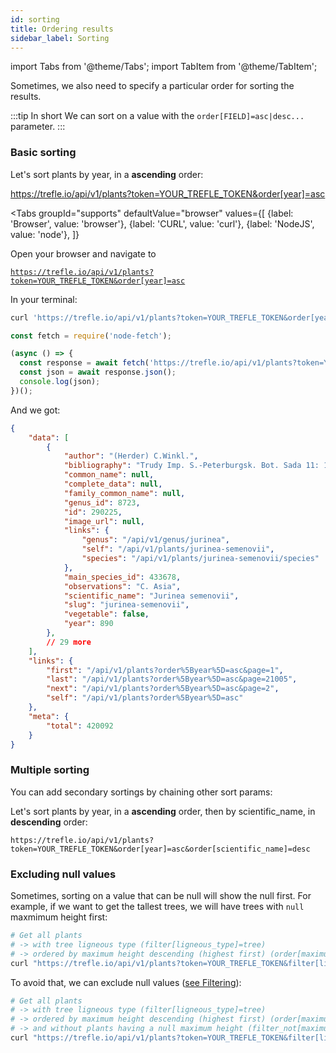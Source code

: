 ```yaml
---
id: sorting
title: Ordering results
sidebar_label: Sorting
---
```

import Tabs from '@theme/Tabs';
import TabItem from '@theme/TabItem';


Sometimes, we also need to specify a particular order for sorting the results.

:::tip In short
We can sort on a value with the `order[FIELD]=asc|desc...` parameter.
:::

### Basic sorting

Let's sort plants by year, in a **ascending** order:

https://trefle.io/api/v1/plants?token=YOUR_TREFLE_TOKEN&order[year]=asc


<Tabs
  groupId="supports"
  defaultValue="browser"
  values={[
    {label: 'Browser', value: 'browser'},
    {label: 'CURL', value: 'curl'},
    {label: 'NodeJS', value: 'node'},
  ]}
>
<TabItem value="browser">

Open your browser and navigate to

[`https://trefle.io/api/v1/plants?token=YOUR_TREFLE_TOKEN&order[year]=asc`](https://trefle.io/api/v1/plants?token=YOUR_TREFLE_TOKEN&order[year]=asc)

</TabItem>
<TabItem value="curl">

In your terminal:

```bash
curl 'https://trefle.io/api/v1/plants?token=YOUR_TREFLE_TOKEN&order[year]=asc'
```

</TabItem>
<TabItem value="node">

```js
const fetch = require('node-fetch');

(async () => {
  const response = await fetch('https://trefle.io/api/v1/plants?token=YOUR_TREFLE_TOKEN&order[year]=asc');
  const json = await response.json();
  console.log(json);
})();
```

</TabItem>
</Tabs>


And we got:

```json
{
    "data": [
        {
            "author": "(Herder) C.Winkl.",
            "bibliography": "Trudy Imp. S.-Peterburgsk. Bot. Sada 11: 170 (890)",
            "common_name": null,
            "complete_data": null,
            "family_common_name": null,
            "genus_id": 8723,
            "id": 290225,
            "image_url": null,
            "links": {
                "genus": "/api/v1/genus/jurinea",
                "self": "/api/v1/plants/jurinea-semenovii",
                "species": "/api/v1/plants/jurinea-semenovii/species"
            },
            "main_species_id": 433678,
            "observations": "C. Asia",
            "scientific_name": "Jurinea semenovii",
            "slug": "jurinea-semenovii",
            "vegetable": false,
            "year": 890
        },
        // 29 more
    ],
    "links": {
        "first": "/api/v1/plants?order%5Byear%5D=asc&page=1",
        "last": "/api/v1/plants?order%5Byear%5D=asc&page=21005",
        "next": "/api/v1/plants?order%5Byear%5D=asc&page=2",
        "self": "/api/v1/plants?order%5Byear%5D=asc"
    },
    "meta": {
        "total": 420092
    }
}
```


### Multiple sorting

You can add secondary sortings by chaining other sort params:

Let's sort plants by year, in a **ascending** order, then by scientific_name, in **descending** order:

```
https://trefle.io/api/v1/plants?token=YOUR_TREFLE_TOKEN&order[year]=asc&order[scientific_name]=desc
```


### Excluding null values

Sometimes, sorting on a value that can be null will show the null first.
For example, if we want to get the tallest trees, we will have trees with `null` maxmimum height first:

```bash
# Get all plants
# -> with tree ligneous type (filter[ligneous_type]=tree)
# -> ordered by maximum height descending (highest first) (order[maximum_height_cm]=desc)
curl "https://trefle.io/api/v1/plants?token=YOUR_TREFLE_TOKEN&filter[ligneous_type]=tree&order[maximum_height_cm]=desc"
```

To avoid that, we can exclude null values ([see Filtering](filtering#exclude-null-values)):

```bash
# Get all plants
# -> with tree ligneous type (filter[ligneous_type]=tree)
# -> ordered by maximum height descending (highest first) (order[maximum_height_cm]=desc)
# -> and without plants having a null maximum height (filter_not[maximum_height_cm]=null)
curl "https://trefle.io/api/v1/plants?token=YOUR_TREFLE_TOKEN&filter[ligneous_type]=tree&order[maximum_height_cm]=desc&&filter_not[maximum_height_cm]=null"
```




